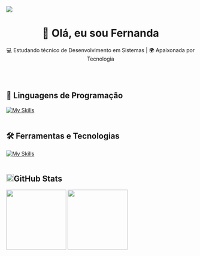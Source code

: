 <div>
<img src="https://github.com/Anmol-Baranwal/Cool-GIFs-For-GitHub/assets/74038190/d48893bd-0757-481c-8d7e-ba3e163feae7" />
</div>

<h1 align="center">👋 Olá, eu sou Fernanda</h1>

<p align="center">
  💻 Estudando técnico de Desenvolvimento em Sistemas | 🌍 Apaixonada por Tecnologia
</p><br><br>

## 🚀 Linguagens de Programação
[![My Skills](https://skillicons.dev/icons?i=java,python,html,c)](https://skillicons.dev)<br><br>

## 🛠️ Ferramentas e Tecnologias
[![My Skills](https://skillicons.dev/icons?i=vscode,powershell,mysql,bootstrap,visualstudio,git,github)](https://skillicons.dev)<br><br>

## <img height="20" alt="GIF" src="https://github.com/joaopauloaramuni/joaopauloaramuni/blob/main/img/graphic.gif?raw=true"/>GitHub Stats

<div>
        <img height="160em" src="https://github-readme-stats.vercel.app/api?username=f3rnn&show_icons=true&theme=dark">
        <img height="160em" src="https://github-readme-stats.vercel.app/api/top-langs/?username=f3rnn&layout=compact&theme=dark">
</div>
<!--
**f3rnn/f3rnn** is a ✨ _special_ ✨ repository because its `README.md` (this file) appears on your GitHub profile.

Here are some ideas to get you started:

- 🔭 I’m currently working on ...
- 🌱 I’m currently learning ...
- 👯 I’m looking to collaborate on ...
- 🤔 I’m looking for help with ...
- 💬 Ask me about ...
- 📫 How to reach me: ...
- 😄 Pronouns: ...
- ⚡ Fun fact: ...
-->
